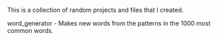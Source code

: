 This is a collection of random projects and files that I created.

word_generator - Makes new words from the patterns in the 1000 most common words.
